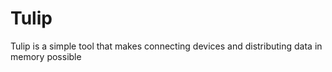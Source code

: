 # Tulip

Tulip is a simple tool that makes connecting devices and distributing
data in memory possible
